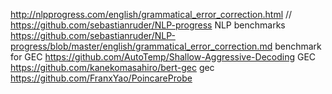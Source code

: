http://nlpprogress.com/english/grammatical_error_correction.html // https://github.com/sebastianruder/NLP-progress NLP benchmarks
https://github.com/sebastianruder/NLP-progress/blob/master/english/grammatical_error_correction.md benchmark for GEC
https://github.com/AutoTemp/Shallow-Aggressive-Decoding GEC
https://github.com/kanekomasahiro/bert-gec gec 
https://github.com/FranxYao/PoincareProbe
